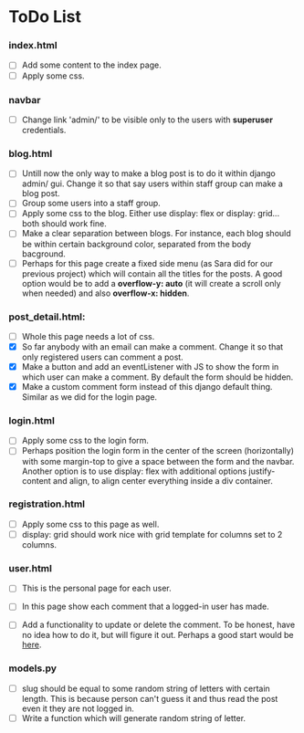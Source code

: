 # ToDo List

### **index.html**

- [ ] Add some content to the index page.
- [ ] Apply some css.

### **navbar**

- [ ] Change link 'admin/' to be visible only to the users with **superuser** credentials.

### **blog.html**

- [ ] Untill now the only way to make a blog post is to do it within django admin/ gui. Change it so that say users within staff group can make a blog post.
- [ ] Group some users into a staff group.
- [ ] Apply some css to the blog. Either use display: flex or display: grid... both should work fine.
- [ ] Make a clear separation between blogs. For instance, each blog should be within certain background color, separated from the body bacground.
- [ ] Perhaps for this page create a fixed side menu (as Sara did for our previous project) which will contain all the titles for the posts. A good option would be to add a **overflow-y: auto** (it will create a scroll only when needed) and also **overflow-x: hidden**.

### **post_detail.html:**

- [ ] Whole this page needs a lot of css.
- [x] So far anybody with an email can make a comment. Change it so that only registered users can comment a post.
- [x] Make a button and add an eventListener with JS to show the form in which user can make a comment. By default the form should be hidden.
- [x] Make a custom comment form instead of this django default thing. Similar as we did for the login page.

### **login.html**

- [ ] Apply some css to the login form.
- [ ] Perhaps position the login form in the center of the screen (horizontally) with some margin-top to give a space between the form and the navbar. Another option is to use display: flex with additional options justify-content and align, to align center everything inside a div container.

### **registration.html**

- [ ] Apply some css to this page as well.
- [ ] display: grid should work nice with grid template for columns set to 2 columns.

### **user.html**

- [ ] This is the personal page for each user.

- [ ] In this page show each comment that a logged-in user has made.
- [ ] Add a functionality to update or delete the comment. To be honest, have no idea how to do it, but will figure it out. Perhaps a good start would be [here](https://www.geeksforgeeks.org/django-crud-create-retrieve-update-delete-function-based-views/).

### **models.py**

- [ ] slug should be equal to some random string of letters with certain length. This is because person can't guess it and thus read the post even it they are not logged in.
- [ ] Write a function which will generate random string of letter.
